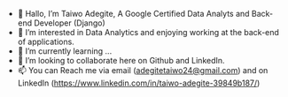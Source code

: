 - 👋 Hallo, I’m Taiwo Adegite, A Google Certified Data Analyts and Back-end Developer (Django)
- 👀 I’m interested in Data Analytics and enjoying working at the back-end of applications.
- 🌱 I’m currently learning ...
- 💞️ I’m looking to collaborate here on Github and LinkedIn.
- 📫 You can Reach me via email (adegitetaiwo24@gmail.com) and on LinkedIn (https://www.linkedin.com/in/taiwo-adegite-39849b187/)

<!---
Adegitetaiwo/Adegitetaiwo is a ✨ special ✨ repository because its `README.md` (this file) appears on your GitHub profile.
You can click the Preview link to take a look at your changes.
--->
